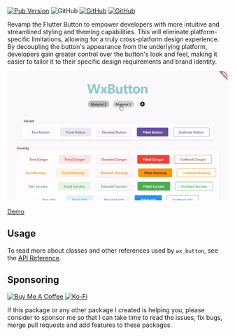 [![Pub Version](https://img.shields.io/pub/v/wx_button)](https://pub.dev/packages/wx_button) ![GitHub](https://img.shields.io/github/license/davigmacode/flutter_wx_button) [![GitHub](https://badgen.net/badge/icon/buymeacoffee?icon=buymeacoffee&color=yellow&label)](https://www.buymeacoffee.com/davigmacode) [![GitHub](https://badgen.net/badge/icon/ko-fi?icon=kofi&color=red&label)](https://ko-fi.com/davigmacode)

Revamp the Flutter Button to empower developers with more intuitive and streamlined styling and theming capabilities. This will eliminate platform-specific limitations, allowing for a truly cross-platform design experience. By decoupling the button's appearance from the underlying platform, developers gain greater control over the button's look and feel, making it easier to tailor it to their specific design requirements and brand identity.

[![Preview](https://github.com/davigmacode/flutter_wx_button/raw/main/media/preview.gif)](https://davigmacode.github.io/flutter_wx_button)

[Demo](https://davigmacode.github.io/flutter_wx_button)

## Usage

To read more about classes and other references used by `wx_button`, see the [API Reference](https://pub.dev/documentation/wx_button/latest/).

## Sponsoring

<a href="https://www.buymeacoffee.com/davigmacode" target="_blank"><img src="https://cdn.buymeacoffee.com/buttons/v2/default-yellow.png" alt="Buy Me A Coffee" height="45"></a>
<a href="https://ko-fi.com/davigmacode" target="_blank"><img src="https://storage.ko-fi.com/cdn/brandasset/kofi_s_tag_white.png" alt="Ko-Fi" height="45"></a>

If this package or any other package I created is helping you, please consider to sponsor me so that I can take time to read the issues, fix bugs, merge pull requests and add features to these packages.